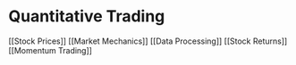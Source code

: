 # Quantitative Trading

[[Stock Prices]]
[[Market Mechanics]]
[[Data Processing]]
[[Stock Returns]]
[[Momentum Trading]]